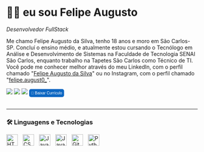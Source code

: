 # 👨‍💻 eu sou Felipe Augusto <br>

*Desenvolvedor FullStack* <br>

Me chamo Felipe Augusto da Silva, tenho 18 anos e moro em São Carlos-SP. Concluí o ensino médio, e atualmente estou cursando o Tecnólogo em Análise e Desenvolvimento de Sistemas na Faculdade de Tecnologia SENAI São Carlos, enquanto trabalho na Tapetes São Carlos como Técnico de TI. Você pode me conhecer melhor através do meu LinkedIn, com o perfil chamado "[Felipe Augusto da Silva](www.linkedin.com/in/felipe-augusto-da-silva-292661265)" ou no Instagram, com o perfil chamado "[felipe.august0_](https://www.instagram.com/felipe.august0_/)".

<div> 
    <a href="https://instagram.com/felipe.august0_" target="_blank"><img src="https://img.shields.io/badge/-Instagram-%23E4405F?style=for-the-badge&logo=instagram&logoColor=white" target="_blank"></a> 
    <a href = "mailto:lipe.augusto2013@gmail.com"><img src="https://img.shields.io/badge/-Gmail-%23333?style=for-the-badge&logo=gmail&logoColor=white" target="_blank"></a>
    <a href="www.linkedin.com/in/felipe-augusto-da-silva-292661265" target="_blank"><img src="https://img.shields.io/badge/-LinkedIn-%230077B5?style=for-the-badge&logo=linkedin&logoColor=white" target="_blank"></a> 
    <a href="ocurriculo-7d32cb9f-1a4a-4080-b938-b06b9f4b6e6e.pdf" download>
    <button style="
        background-color: #0A66C2;
        color: white;
        padding: 5px;
        border: none;
        border-radius: 5px;
        font-size: 10px;">📄 Baixar Currículo</button>
</a>
</div><br>

---

### 🛠️ Linguagens e Tecnologias

<img 
    align="left" 
    alt="HTML"
    title="HTML" 
    width="30px" 
    style="padding-right: 10px;" 
    src="https://cdn.jsdelivr.net/gh/devicons/devicon@latest/icons/html5/html5-original.svg" 
/>
<img 
    align="left" 
    alt="CSS" 
    title="CSS"
    width="30px" 
    style="padding-right: 10px;" 
    src="https://cdn.jsdelivr.net/gh/devicons/devicon@latest/icons/css3/css3-original.svg" 
/>
<img 
    align="left" 
    alt="JavaScript" 
    title="JavaScript"
    width="30px" 
    style="padding-right: 10px;" 
    src="https://cdn.jsdelivr.net/gh/devicons/devicon@latest/icons/javascript/javascript-original.svg" 
/>
<img 
    align="left" 
    alt="Java"
    title="Java" 
    width="30px" 
    style="padding-right: 10px;" 
    src="https://cdn.jsdelivr.net/gh/devicons/devicon@latest/icons/java/java-original.svg" 
/>
<img 
    align="left" 
    alt="Git" 
    title="Git"
    width="30px" 
    style="padding-right: 10px;" 
    src="https://cdn.jsdelivr.net/gh/devicons/devicon@latest/icons/git/git-original.svg" 
/>
<img 
    align="left" 
    alt="Python" 
    title="Python"
    width="30px" 
    style="padding-right: 10px;" 
    src="https://cdn.jsdelivr.net/gh/devicons/devicon@latest/icons/python/python-original.svg" 
/>

<br/>
<br/>

</p>